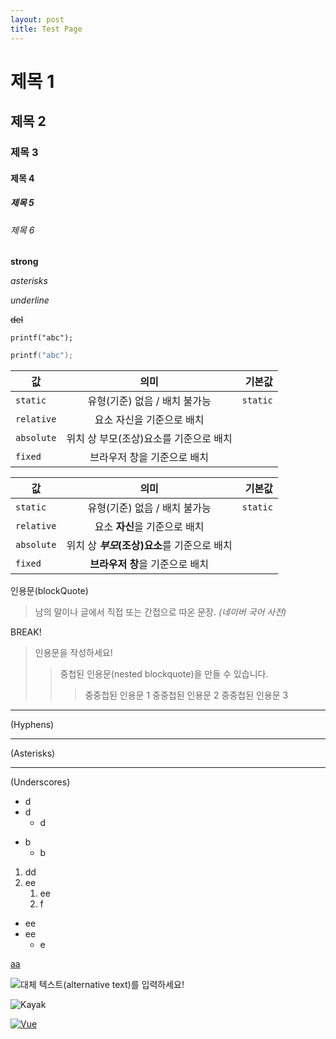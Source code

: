 ```yaml
---
layout: post
title: Test Page
---
```


# 제목 1
## 제목 2
### 제목 3
#### 제목 4
##### 제목 5
###### 제목 6

**strong**

*asterisks*

_underline_

~~del~~

`printf("abc");`

```c++
printf("abc");
```


| 값 | 의미 | 기본값 |
|---|:---:|---:|
| `static` | 유형(기준) 없음 / 배치 불가능 | `static` |
| `relative` | 요소 자신을 기준으로 배치 |  |
| `absolute` | 위치 상 부모(조상)요소를 기준으로 배치 |  |
| `fixed` | 브라우저 창을 기준으로 배치 |  |


값 | 의미 | 기본값
---|:---:|---:
`static` | 유형(기준) 없음 / 배치 불가능 | `static`
`relative` | 요소 **자신**을 기준으로 배치 |
`absolute` | 위치 상 **_부모_(조상)요소**를 기준으로 배치 |
`fixed` | **브라우저 창**을 기준으로 배치 |


인용문(blockQuote)

> 남의 말이나 글에서 직접 또는 간접으로 따온 문장.
> _(네이버 국어 사전)_

BREAK!

> 인용문을 작성하세요!
>> 중첩된 인용문(nested blockquote)을 만들 수 있습니다.
>>> 중중첩된 인용문 1
>>> 중중첩된 인용문 2
>>> 중중첩된 인용문 3


---
(Hyphens)

***
(Asterisks)

___
(Underscores)


- d
- d
  - d

* b
  * b

1. dd
2. ee
   1. ee
   2. f


+ ee
+ ee
  + e

[aa](http://naver.com)


![대체 텍스트(alternative text)를 입력하세요!](../images/config.png "링크 설명(title)을 작성하세요.")

![Kayak][logo]

[logo]: ../images/404.jpg "To go kayaking."


[![Vue](../images/404.jpg)](https://kr.vuejs.org/)

